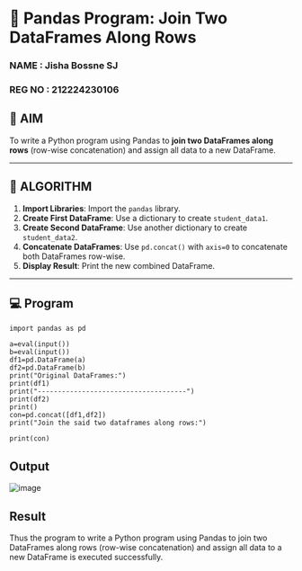 # 🧪 Pandas Program: Join Two DataFrames Along Rows
### NAME : Jisha Bossne SJ
### REG NO : 212224230106
## 🎯 AIM

To write a Python program using Pandas to **join two DataFrames along rows** (row-wise concatenation) and assign all data to a new DataFrame.

---

## 🧠 ALGORITHM

1. **Import Libraries**: Import the `pandas` library.
2. **Create First DataFrame**: Use a dictionary to create `student_data1`.
3. **Create Second DataFrame**: Use another dictionary to create `student_data2`.
4. **Concatenate DataFrames**: Use `pd.concat()` with `axis=0` to concatenate both DataFrames row-wise.
5. **Display Result**: Print the new combined DataFrame.

---

## 💻 Program
```
import pandas as pd

a=eval(input())
b=eval(input())
df1=pd.DataFrame(a)
df2=pd.DataFrame(b)
print("Original DataFrames:")
print(df1)
print("-------------------------------------")
print(df2)
print()
con=pd.concat([df1,df2])
print("Join the said two dataframes along rows:")

print(con)
```
## Output
![image](https://github.com/user-attachments/assets/dbea9346-639b-4bbd-b944-8c3a9c3f493a)

## Result
Thus the program to write a Python program using Pandas to join two DataFrames along rows (row-wise concatenation) and assign all data to a new DataFrame is executed successfully.

